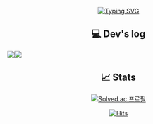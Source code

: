 <div align="center">

[![Typing SVG](https://readme-typing-svg.demolab.com?font=Alkatra&weight=500&size=45&duration=3500&pause=3&color=6994CDEE&center=true&vCenter=true&multiline=true&repeat=true&width=1000&height=100&lines=Welcome+to+my+GitHub!👋)](https://git.io/typing-svg)

## 💻 Dev's log

<div style="display:flex; flex-direction:row;">
    <a href="https://velog.io/@jungeun">
        <img src="https://img.shields.io/badge/Velog-20c997?style=for-the-badge&logo=Velog&logoColor=white">
    </a>
    <a href="https://languid-buffalo-871.notion.site/ecdf90d49e514d6cb44328fb694b240b">
        <img src="https://img.shields.io/badge/Notion-000000?style=for-the-badge&logo=Notion&logoColor=white"> 
    </a>
</div>

## 📈 Stats
  
  [![Solved.ac 프로필](http://mazassumnida.wtf/api/v2/generate_badge?boj=jungeun919)](https://solved.ac/jungeun919)
  
[![Hits](https://hits.seeyoufarm.com/api/count/incr/badge.svg?url=https%3A%2F%2Fgithub.com%2Fjungeun919%2F&count_bg=%2379C83D&title_bg=%23555555&icon=&icon_color=%23E7E7E7&title=hits&edge_flat=false)](https://hits.seeyoufarm.com)

</div>
